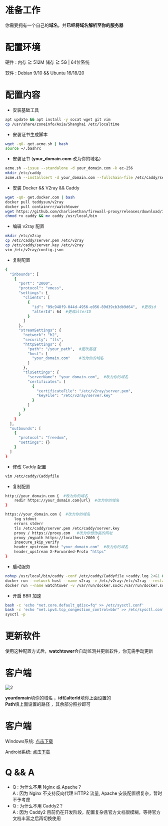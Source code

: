 # 准备工作
你需要拥有一个自己的**域名**，并**已经将域名解析至你的服务器**   
# 配置环境
硬件 : 内存 ≧ 512M 储存 ≧ 5G | 64位系统      

软件 : Debian 9/10 && Ubuntu 16/18/20
# 配置内容
- 安装基础工具  
```bash
apt update && apt install -y socat wget git vim
cp /usr/share/zoneinfo/Asia/Shanghai /etc/localtime
```
- 安装证书生成脚本  
```bash
wget -qO- get.acme.sh | bash 
source ~/.bashrc
```
- 安装证书  (**your_domain.com** 改为你的域名）
```bash
acme.sh --issue --standalone -d your_domain.com -k ec-256
mkdir /etc/caddy
acme.sh --installcert -d your_domain.com --fullchain-file /etc/caddy/server.pem --key-file /etc/caddy/server.key --ecc
```
- 安装 Docker && V2ray && Caddy
```bash
wget -qO- get.docker.com | bash
docker pull teddysun/v2ray
docker pull containrrr/watchtower
wget https://github.com/charlieethan/firewall-proxy/releases/download/1.0.5/caddy
chmod +x caddy && mv caddy /usr/local/bin
```
- 编辑 v2ray 配置 
```bash
mkdir /etc/v2ray
cp /etc/caddy/server.pem /etc/v2ray
cp /etc/caddy/server.key /etc/v2ray
vim /etc/v2ray/config.json
```
- 复制配置  
```bash
{
  "inbounds": [
    {
      "port": "2000",
      "protocol": "vmess",
      "settings": {
        "clients": [
          {
            "id": "09c948f9-044d-4956-e056-89d39cb3db9d64",  #更改id
            "alterId": 64  #更改alterID
          }
        ]
      },
      "streamSettings": {
        "network": "h2",
        "security": "tls",
        "httpSettings": {
          "path": "/your_path",  #更改路径
          "host": [
            "your_domain.com"    #改为你的域名
          ]
        },
        "tlsSettings": {
          "serverName": "your_domain.com",  #改为你的域名
          "certificates": [
            {
              "certificateFile": "/etc/v2ray/server.pem",
              "keyFile": "/etc/v2ray/server.key"
            }
          ]
        }
      }
    }
  ],
  "outbounds": [
    {
      "protocol": "freedom",
      "settings": {}
    }
  ]
}
```
- 修改 Caddy 配置 
```bash
vim /etc/caddy/Caddyfile
```
- 复制配置  
```bash
http://your_domain.com {  #改为你的域名
    redir https://your_domain.com{url}  #改为你的域名
}

https://your_domain.com {  #改为你的域名
    log stdout
    errors stderr
    tls /etc/caddy/server.pem /etc/caddy/server.key
    proxy / https://proxy.com   #改为你想伪装的网址
    proxy /mypath https://localhost:2000 {
    insecure_skip_verify
    header_upstream Host "your_domain.com"  #改为你的域名
    header_upstream X-Forwarded-Proto "https"
}
```
- 启动服务  
```bash 
nohup /usr/local/bin/caddy -conf /etc/caddy/Caddyfile >caddy.log 2<&1 &
docker run --network host --name v2ray -v /etc/v2ray:/etc/v2ray --restart=always -d teddysun/v2ray
docker run --name watchtower -v /var/run/docker.sock:/var/run/docker.sock --restart unless-stopped -d containrrr/watchtower --cleanup
```
- 开启 BBR 加速 
```bash
bash -c 'echo "net.core.default_qdisc=fq" >> /etc/sysctl.conf'
bash -c 'echo "net.ipv4.tcp_congestion_control=bbr" >> /etc/sysctl.conf'
sysctl -p
```
# 更新软件
使用这种配置方式后，**watchtower**会自动监测并更新软件，你无需手动更新

# 客户端

![2](https://github.com/charlieethan/firewall-proxy/blob/master/photos/2.jpg)

**yourdomain**填你的域名 ，**id**和**alterId**填你上面设置的  
**Path**填上面设置的路径 ，其余部分照抄即可
# 客户端
Windows系统: [点击下载](https://github.com/2dust/v2rayN/releases)

Android系统: [点击下载](https://github.com/2dust/v2rayNG/releases) 
# Q && A
- Q : 为什么不用 Nginx 或 Apache？     
A : 因为 Nginx 不支持反向代理 HTTP2 流量, Apache 安装配置很复杂，暂时不予考虑      
- Q : 为什么不用 Caddy2？     
A : 因为 Caddy2 目前仍在开发阶段，配置复杂且官方文档很模糊，等待官方文档丰富之后再切换使用
